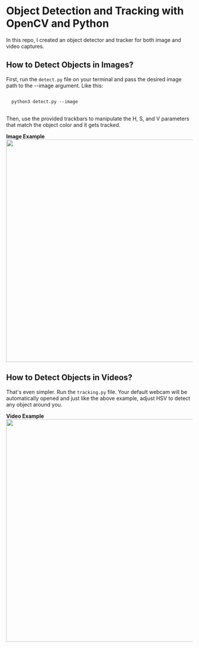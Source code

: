 # Object Detection and Tracking with OpenCV and Python
In this repo, I created an object detector and tracker for both image and video captures. 

## How to Detect Objects in Images?
First, run the <code>detect.py</code> file on your terminal and pass the desired image path to the --image argument. Like this:
<pre>
<code>
  python3 detect.py --image <your-image-file-path-with-extension>
</code>
</pre> 

Then, use the provided trackbars to manipulate the H, S, and V parameters that match the object color and it gets tracked.

**Image Example** 
<img src='img-ex.png' width=800 height=600>


## How to Detect Objects in Videos?
That's even simpler. Run the <code>tracking.py</code> file. Your default webcam will be automatically opened and just like the above example, adjust HSV to detect any object around you.

**Video Example**
<img src='vid-ex.png' width=800 height=600>
